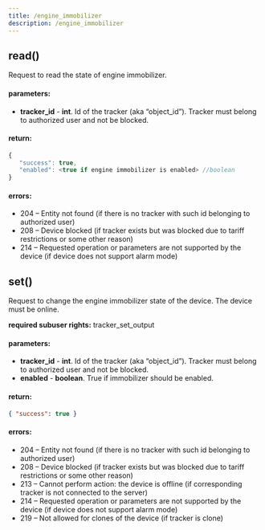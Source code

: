 ```yaml
---
title: /engine_immobilizer
description: /engine_immobilizer
---
```


## read()
Request to read the state of engine immobilizer.

#### parameters:
* **tracker_id** - **int**. Id of the tracker (aka “object_id”). Tracker must belong to authorized user and not be blocked.

#### return:
```js
{
   "success": true,
   "enabled": <true if engine immobilizer is enabled> //boolean
}
```

#### errors:
*   204 – Entity not found (if there is no tracker with such id belonging to authorized user)
*   208 – Device blocked (if tracker exists but was blocked due to tariff restrictions or some other reason)
*   214 – Requested operation or parameters are not supported by the device (if device does not support alarm mode)

## set()
Request to change the engine immobilizer state of the device. The device must be online.

**required subuser rights:** tracker_set_output

#### parameters:
* **tracker_id** - **int**. Id of the tracker (aka “object_id”). Tracker must belong to authorized user and not be blocked.
* **enabled** - **boolean**. True if immobilizer should be enabled.

#### return:

```json
{ "success": true }
```

#### errors:
*   204 – Entity not found (if there is no tracker with such id belonging to authorized user)
*   208 – Device blocked (if tracker exists but was blocked due to tariff restrictions or some other reason)
*   213 – Cannot perform action: the device is offline (if corresponding tracker is not connected to the server)
*   214 – Requested operation or parameters are not supported by the device (if device does not support alarm mode)
*   219 – Not allowed for clones of the device (if tracker is clone)


